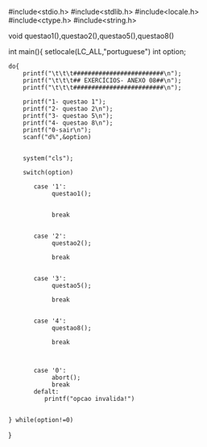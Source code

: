 #include<stdio.h>
#include<stdlib.h>
#include<locale.h>
#include<ctype.h>
#include<string.h>

void questao1(),questao2(),questao5(),questao8()


int main(){
	setlocale(LC_ALL,"portuguese")
	int option;
	
	do{
		printf("\t\t\t#########################\n");
		printf("\t\t\t## EXERCÍCIOS- ANEXO 08##\n");
		printf("\t\t\t#########################\n");
		
		printf("1- questao 1");
		printf("2- questao 2\n");
		printf("3- questao 5\n");
		printf("4- questao 8\n");
		printf("0-sair\n");
		scanf("d%",&option)
		
		
		system("cls");
		
		switch(option)
		   
		   case '1':
		   	    questao1();
		   	   
				  
				break
		   	   
		   	   
		   case '2':
		   	    questao2();
				  
				break
				
				
		   case '3':
		   	    questao5();
				  
				break
				
				
		   case '4':
		   	    questao8();
				  
				break
				
				
				
           case '0':
           	    abort();
		   	    break
		   defalt:
		      printf("opcao invalida!")					
		   				
		
	} while(option!=0) 
	
}
